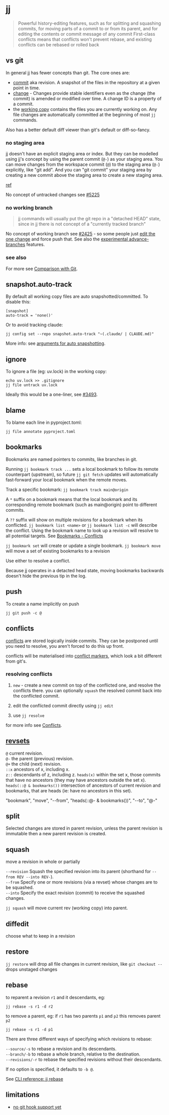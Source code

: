 # jj

> Powerful history-editing features, such as for splitting and squashing commits, for moving parts of a commit to or from its parent, and for editing the contents or commit message of any commit
> First-class conflicts means that conflicts won't prevent rebase, and existing conflicts can be rebased or rolled back

## vs git

In general jj has fewer concepts than git. The core ones are:

- [commit](https://jj-vcs.github.io/jj/latest/glossary/#commit) aka revision. A snapshot of the files in the repository at a given point in time.
- [change](https://jj-vcs.github.io/jj/latest/glossary/#change) - Changes provide stable identifiers even as the change (the commit) is amended or modified over time. A change ID is a property of a commit.
- the [working copy](https://jj-vcs.github.io/jj/latest/working-copy/) contains the files you are currently working on. Any file changes are automatically committed at the beginning of most `jj` commands.

Also has a better default diff viewer than git's default or diff-so-fancy.

### no staging area

jj doesn't have an explicit staging area or index. But they can be modelled using jj's concept by using the parent commit (`@-`) as your staging area. You can move changes from the workspace commit (`@`) to the staging area (`@-`) explicitly, like "git add". And you can "git commit" your staging area by creating a new commit above the staging area to create a new staging area.

[ref](https://news.ycombinator.com/item?id=44657764)

No concept of untracked changes see [#5225](https://github.com/jj-vcs/jj/issues/5225#issuecomment-2868938712)

### no working branch

> jj commands will usually put the git repo in a "detached HEAD" state, since in jj there is not concept of a "currently tracked branch"

No concept of working branch see [#2425](https://github.com/jj-vcs/jj/discussions/2425) - so some people just [edit the one change](https://github.com/jj-vcs/jj/discussions/2425#discussioncomment-9193689) and force push that. See also the [experimental advance-branches](https://github.com/jj-vcs/jj/discussions/3549) features.

### see also

For more see [Comparison with Git](https://jj-vcs.github.io/jj/latest/git-comparison/).

## snapshot.auto-track

By default all working copy files are auto snapshotted/committed. To disable this:

```
[snapshot]
auto-track = 'none()'
```

Or to avoid tracking claude:

```
jj config set --repo snapshot.auto-track "~(.claude/ | CLAUDE.md)"
```

More info: see [arguments for auto snapshotting](https://github.com/jj-vcs/jj/issues/323#issuecomment-2571760838).

## ignore

To ignore a file (eg: uv.lock) in the working copy:

```
echo uv.lock >> .gitignore
jj file untrack uv.lock
```

Ideally this would be a one-liner, see [#3493](https://github.com/jj-vcs/jj/issues/3493).

## blame

To blame each line in pyproject.toml:

```
jj file annotate pyproject.toml
```

## bookmarks

Bookmarks are named pointers to commits, like branches in git.

Running `jj bookmark track ...` sets a local bookmark to follow its remote counterpart (upstream), so future `jj git fetch` updates will automatically fast‑forward your local bookmark when the remote moves.

Track a specific bookmark: `jj bookmark track main@origin`

A `*` suffix on a bookmark means that the local bookmark and its corresponding remote bookmark (such as main@origin) point to different commits.

A `??` suffix will show on multiple revisions for a bookmark when its conflicted. `jj bookmark list <name>` or `jj bookmark list -c` will describe the conflict. Using the bookmark name to look up a revision will resolve to all potential targets. See [Bookmarks - Conflicts](https://jj-vcs.github.io/jj/latest/bookmarks/#conflicts)

`jj bookmark set` will create or update a single bookmark.
`jj bookmark move` will move a set of existing bookmarks to a revision

Use either to resolve a conflict.

Because jj operates in a detacted head state, moving bookmarks backwards doesn't hide the previous tip in the log.

## push

To create a name implicitly on push

```
jj git push -c @
```

## conflicts

[conflicts](https://jj-vcs.github.io/jj/latest/conflicts/) are stored logically inside commits. They can be postponed until you need to resolve, you aren't forced to do this up front.

conflicts will be materialised into [conflict markers](https://jj-vcs.github.io/jj/latest/conflicts/#conflict-markers), which look a bit different from git's.

### resolving conflicts

1. `new` - create a new commit on top of the conflicted one, and resolve the conflicts there. you can optionally `squash` the resolved commit back into the conflicted commit.

2. edit the conflicted commit directly using `jj edit`

3. use `jj resolve`

for more info see [Conflicts](https://jj-vcs.github.io/jj/latest/working-copy/#conflicts).

## [revsets](https://jj-vcs.github.io/jj/latest/revsets/)

`@` current revision.  
`@-` the parent (previous) revision.  
`@+` the child (next) revision.  
`::x` ancestors of x, including x.  
`z::` descendants of z, including z.
`heads(x)` within the set x, those commits that have no ancestors (they may have ancestors outside the set x).  
`heads(::@ & bookmarks())` intersection of ancestors of current revision and bookmarks, that are heads (ie: have no ancestors in this set).

"bookmark", "move", "--from", "heads(::@- & bookmarks())", "--to", "@-"

## split

Selected changes are stored in parent revision, unless the parent revision is immutable then a new parent revision is created.

## squash

move a revision in whole or partially

`--revision` Squash the specified revision into its parent (shorthand for `--from REV --into REV-`).  
`--from` Specify one or more revisions (via a revset) whose changes are to be squashed.  
`--into` Specify the exact revision (commit) to receive the squashed changes.

`jj squash` will move current rev (working copy) into parent.

## diffedit

choose what to keep in a revision

## restore

`jj restore` will drop all file changes in current revision, like `git checkout --` drops unstaged changes

## rebase

to reparent a revision `r1` and it descendants, eg:

```
jj rebase -s r1 -d r2
```

to remove a parent, eg: if `r1` has two parents `p1` and `p2` this removes parent `p2`

```
jj rebase -s r1 -d p1
```

There are three different ways of specifying which revisions to rebase:

`--source/-s` to rebase a revision and its descendants.  
`--branch/-b` to rebase a whole branch, relative to the destination.  
`--revisions/-r` to rebase the specified revisions without their descendants.

If no option is specified, it defaults to `-b @`.

See [CLI reference: jj rebase](https://jj-vcs.github.io/jj/latest/cli-reference/#jj-rebase)

## limitations

- [no git hook support yet](https://github.com/jj-vcs/jj/discussions/403)

